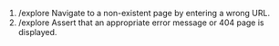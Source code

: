 1. /explore Navigate to a non-existent page by entering a wrong URL.
2. /explore Assert that an appropriate error message or 404 page is displayed.